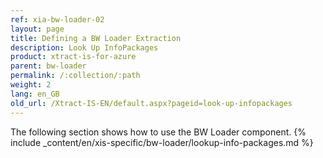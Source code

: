 ```yaml
---
ref: xia-bw-loader-02
layout: page
title: Defining a BW Loader Extraction
description: Look Up InfoPackages
product: xtract-is-for-azure
parent: bw-loader
permalink: /:collection/:path
weight: 2
lang: en_GB
old_url: /Xtract-IS-EN/default.aspx?pageid=look-up-infopackages
---
```

The following section shows how to use the BW Loader component.
{% include _content/en/xis-specific/bw-loader/lookup-info-packages.md %}

